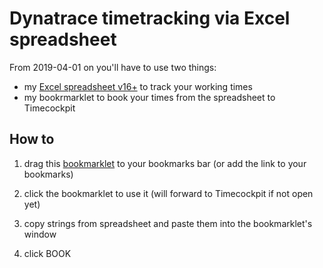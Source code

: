 # Dynatrace timetracking via Excel spreadsheet

From 2019-04-01 on you'll have to use two things:
- my [Excel spreadsheet v16+](./spreadsheet/spreadsheet.xlsx) to track your working times
- my bookrmarklet to book your times from the spreadsheet to Timecockpit

## How to

1) drag this [bookmarklet](javascript:alert('hello');) to your bookmarks bar (or add the link to your bookmarks)

2) click the bookmarklet to use it (will forward to Timecockpit if not open yet)

3) copy strings from spreadsheet and paste them into the bookmarklet's window

4) click BOOK
